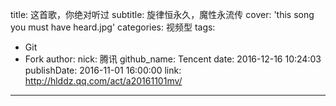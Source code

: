 title: 这首歌，你绝对听过
subtitle: 旋律恒永久，魔性永流传
cover: 'this song you must have heard.jpg'
categories: 视频型
tags:
  - Git
  - Fork
author:
  nick: 腾讯
  github_name: Tencent
date: 2016-12-16 10:24:03
publishDate: 2016-11-01 16:00:00
link: http://hlddz.qq.com/act/a20161101mv/
---

<!-- more -->
